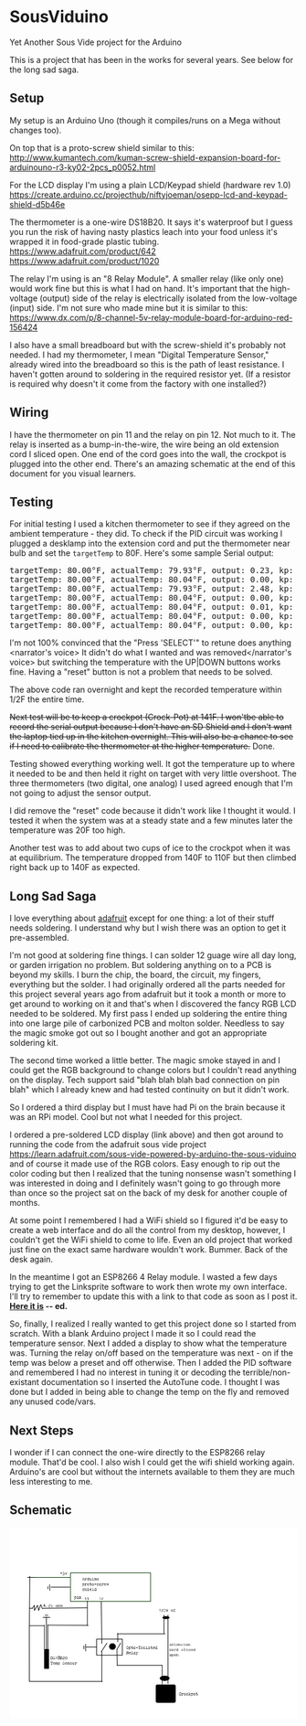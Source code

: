 # SousViduino
Yet Another Sous Vide project for the Arduino

This is a project that has been in the works for several years. See
below for the long sad saga.

## Setup
My setup is an Arduino Uno (though it compiles/runs on a Mega without
changes too).

On top that is a proto-screw shield similar to this:<br>
http://www.kumantech.com/kuman-screw-shield-expansion-board-for-arduinouno-r3-ky02-2pcs_p0052.html

For the LCD display I'm using a plain LCD/Keypad shield (hardware
rev 1.0)<br>
https://create.arduino.cc/projecthub/niftyjoeman/osepp-lcd-and-keypad-shield-d5b46e

The thermometer is a one-wire DS18B20. It says it's waterproof but
I guess you run the risk of having nasty plastics leach into your
food unless it's wrapped it in food-grade plastic tubing.<br>
https://www.adafruit.com/product/642<br>
https://www.adafruit.com/product/1020

The relay I'm using is an "8 Relay Module". A smaller relay (like
only one) would work fine but this is what I had on hand.  It's
important that the high-voltage (output) side of the relay is
electrically isolated from the low-voltage (input) side.  I'm not
sure who made mine but it is similar to this:<br>
https://www.dx.com/p/8-channel-5v-relay-module-board-for-arduino-red-156424

I also have a small breadboard but with the screw-shield it's
probably not needed. I had my thermometer, I mean "Digital Temperature
Sensor," already wired into the breadboard so this is the path of
least resistance. I haven't gotten around to soldering in the
required resistor yet. (If a resistor is required why doesn't it
come from the factory with one installed?)

## Wiring
I have the thermometer on pin 11 and the relay on pin 12. Not much
to it. The relay is inserted as a bump-in-the-wire, the wire being
an old extension cord I sliced open. One end of the cord goes into
the wall, the crockpot is plugged into the other end. There's an
amazing schematic at the end of this document for you visual learners.

## Testing
For initial testing I used a kitchen thermometer to see if they
agreed on the ambient temperature - they did.  To check if the PID
circuit was working I plugged a desklamp into the extension cord
and put the thermometer near bulb and set the `targetTemp` to 80F.
Here's some sample Serial output:

<pre>
targetTemp: 80.00°F, actualTemp: 79.93°F, output: 0.23, kp: 2.00, ki: 0.50, kd: 2.00, relay: ON
targetTemp: 80.00°F, actualTemp: 80.04°F, output: 0.00, kp: 2.00, ki: 0.50, kd: 2.00, relay: OFF
targetTemp: 80.00°F, actualTemp: 79.93°F, output: 2.48, kp: 2.00, ki: 0.50, kd: 2.00, relay: ON
targetTemp: 80.00°F, actualTemp: 80.04°F, output: 0.00, kp: 2.00, ki: 0.50, kd: 2.00, relay: OFF
targetTemp: 80.00°F, actualTemp: 80.04°F, output: 0.01, kp: 2.00, ki: 0.50, kd: 2.00, relay: ON
targetTemp: 80.00°F, actualTemp: 80.04°F, output: 0.00, kp: 2.00, ki: 0.50, kd: 2.00, relay: ON
targetTemp: 80.00°F, actualTemp: 80.04°F, output: 0.00, kp: 2.00, ki: 0.50, kd: 2.00, relay: OFF
</pre>
I'm not 100% convinced that the "Press 'SELECT'" to retune does
anything &lt;narrator's voice&gt; It didn't do what I wanted and
was removed&lt;/narrator's voice&gt; but switching the temperature
with the UP|DOWN buttons works fine. Having a "reset" button is not
a problem that needs to be solved.

The above code ran overnight and kept the recorded temperature
within 1/2F the entire time.

~~Next test will be to keep a crockpot (Crock-Pot) at 141F. I won'tbe
able to record the serial output because I don't have an SD Shield
and I don't want the laptop tied up in the kitchen overnight.  This
will also be a chance to see if I need to calibrate the thermometer
at the higher temperature.~~ Done.

Testing showed everything working well. It got the temperature up
to where it needed to be and then held it right on target with very
little overshoot. The three thermometers (two digital, one analog)
I used agreed enough that I'm not going to adjust the sensor output.

I did remove the "reset" code because it didn't work like I thought
it would. I tested it when the system was at a steady state and a
few minutes later the temperature was 20F too high.

Another test was to add about two cups of ice to the crockpot when
it was at equilibrium. The temperature dropped from 140F to 110F
but then climbed right back up to 140F as expected.

## Long Sad Saga
I love everything about [adafruit](https://www.adafruit.com/) except
for one thing: a lot of their stuff needs soldering. I understand
why but I wish there was an option to get it pre-assembled.

I'm not good at soldering fine things. I can solder 12 guage wire
all day long, or garden irrigation no problem. But soldering anything
on to a PCB is beyond my skills. I burn the chip, the board, the
circuit, my fingers, everything but the solder. I had originally
ordered all the parts needed for this project several years ago
from adafruit but it took a month or more to get around to working
on it and that's when I discovered the fancy RGB LCD needed to be
soldered. My first pass I ended up soldering the entire thing into
one large pile of carbonized PCB and molton solder. Needless to say
the magic smoke got out so I bought another and got an appropriate
soldering kit.

The second time worked a little better. The magic smoke stayed in
and I could get the RGB background to change colors but I couldn't
read anything on the display. Tech support said "blah blah blah bad
connection on pin blah" which I already knew and had tested continuity
on but it didn't work.

So I ordered a third display but I must have had Pi on the brain
because it was an RPi model. Cool but not what I needed for this
project.

I ordered a pre-soldered LCD display (link above) and then got
around to running the code from the adafruit sous vide project
https://learn.adafruit.com/sous-vide-powered-by-arduino-the-sous-viduino
and of course it made use of the RGB colors. Easy enough to rip out
the color coding but then I realized that the tuning nonsense wasn't
something I was interested in doing and I definitely wasn't going
to go through more than once so the project sat on the back of my
desk for another couple of months.

At some point I remembered I had a WiFi shield so I figured it'd
be easy to create a web interface and do all the control from my
desktop, however, I couldn't get the WiFi shield to come to life.
Even an old project that worked just fine on the exact same hardware
wouldn't work. Bummer. Back of the desk again.

In the meantime I got an ESP8266 4 Relay module. I wasted a few
days trying to get the Linksprite software to work then wrote my
own interface. I'll try to remember to update this with a link to
that code as soon as I post it.
**[Here it is](https://github.com/keithpjolley/linknode-r4-selfserve) -- ed.**

So, finally, I realized I really wanted to get this project done
so I started from scratch. With a blank Arduino project I made it
so I could read the temperature sensor. Next I added a display to
show what the temperature was. Turning the relay on/off based on
the temperature was next - on if the temp was below a preset and
off otherwise. Then I added the PID software and remembered I had
no interest in tuning it or decoding the terrible/non-existant
documentation so I inserted the AutoTune code. I thought I was done
but I added in being able to change the temp on the fly and removed
any unused code/vars.

## Next Steps
I wonder if I can connect the one-wire directly to the ESP8266 relay
module. That'd be cool. I also wish I could get the wifi shield
working again. Arduino's are cool but without the internets available
to them they are much less interesting to me.

## Schematic
![Wiring Diagram](https://raw.githubusercontent.com/keithpjolley/SousViduino/master/wiring.png)
